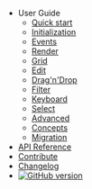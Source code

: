 <!-- - [Project Home](https://mar10.github.io/wunderbaum/) -->

- User Guide
  - [Quick start](/tutorial/quick_start.md)
  - [Initialization](/tutorial/tutorial_initialize.md)
  - [Events](/tutorial/tutorial_events.md)
  - [Render](/tutorial/tutorial_render.md)
  - [Grid](/tutorial/tutorial_grid.md)
  - [Edit](/tutorial/tutorial_edit.md)
  - [Drag'n'Drop](/tutorial/tutorial_dnd.md)
  - [Filter](/tutorial/tutorial_filter.md)
  - [Keyboard](/tutorial/tutorial_keyboard.md)
  - [Select](/tutorial/tutorial_select.md)
  - [Advanced](/tutorial/tutorial_advanced.md)
  - [Concepts](/tutorial/concepts.md)
  - [Migration](/tutorial/migrate.md)
- [API Reference](/wunderbaum/api/index.html ":ignore")
- [Contribute](/tutorial/contribute.md)
- [Changelog](https://github.com/mar10/wunderbaum/blob/main/CHANGELOG.md)
- [![GitHub version](https://img.shields.io/github/v/release/mar10/wunderbaum?display_name=tag&sort=semver)](https://github.com/mar10/wunderbaum/releases/latest)

<!-- - [GitHub Project](https://github.com/mar10/wunderbaum) -->
